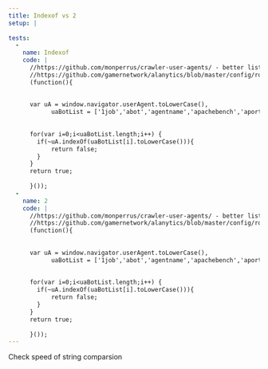 ```yaml
---
title: Indexof vs 2
setup: |
  
tests:
  -
    name: Indexof
    code: |
      //https://github.com/monperrus/crawler-user-agents/ - better list
      //https://github.com/gamernetwork/alanytics/blob/master/config/robots.iab - Used for this script
      (function(){
      
      
      var uA = window.navigator.userAgent.toLowerCase(),
      		uaBotList = ['1job','abot','agentname','apachebench','aport','applesyndication','ask jeeves','ask+jeeves','atomz','avantgo','baiduspider','blitzbot','bloglines','bordermanager','changedetection','check_http','checkurl','chkd','contype','cosmos','Download Ninja','Download+Ninja','dts agent','dts+agent','favorg','flashget','frontier','getright','golem','gomezagent','googlebot','grabber','hitlist','ia_archive','ibot','ichiro','IEAutoDiscovery','indy library','indy+library','infolink','internet ninja','internet+ninja','internetseer','isilo','jakarta','jobo','justview','keynote','kinja','larbin','libwww-perl','linkbot','linkchecker','linklint','linkscan','linkwalker','lisa','lwp','lydia','magus bot','magus+bot','mediapartners-google','mfc_tear_sample','microsoft scheduled cache content download service','microsoft url control','microsoft+scheduled+cache+content+download+service','microsoft+url+control','miva','mj12bot','monitor','monster','mozilla/5.0 (compatible; msie 5.0)','mozilla/5.0+(compatible;+msie+5.0)','ms frontpage','MS Search','ms+frontpage','MS+Search','MSNPTC','nbot','newsnow','nextgensearchbot','nomad','npbot','nutch','nutscrape','omniexplorer','patric','pioneer','pluck','plumtree','powermarks','psbot','rpt-http','rssreader','scooter','seekbot','sherlock','shopwiki','slurp','stackrambler','sucker','templeton','/teoma','thunderstone','t-h-u-n-d-e-r-s-t-o-n-e','topix','ukonline','ultraseek','urchin','vagabondo','voyager','web downloader','web+downloader','webauto','webcapture','webcheck','WebCopier','webdup','webtool','wfarc','wget','whatsup','xenu','yacy','zealbot','zeus','ez publish link validator','ez+publish+link+validator','terrawizbot','Goldfire','SiteVigil','iOpus','Microsoft BITS','Microsoft+BITS','heritrix','yahoofeedseeker','internal zero-knowledge agent','internal+zero-knowledge+agent','SurveyBot/','Liferea','YahooSeeker','FindLinks','oodlebot','AdsBot-Google','InnovantageBot','KHTE','KTXN','Advanced Email Extractor','Advanced+Email+Extractor','Moreoverbot','webbot','search_comments\at\sensis\dot\com\dot\au','panscient.com','Snoopy','bot/1.','UniversalSearch','Maxamine','Argus','Google Wireless Transcoder','Google+Wireless+Transcoder','ClickAJob','JobRapido','Python-urllib','iSearch','http://bot.ims.ca','System Center Operations Manager','System+Center+Operations+Manager','JoeDog','websitepulse','BitvoUserAgent','Mozilla/4.0 (compatible; MSIE 6.0; Windows NT 5.1;1813)','Mozilla/4.0+(compatible;+MSIE+6.0;+Windows+NT+5.1;1813)','Paros','Watchmouse','Proximic','Scoutjet','Twiceler','Pingdom','Europarchive','Search-Engine-Studio','Webmetrics','holmes','AlertSite','Yahoo Pipes','Yahoo+Pipes','SimplePie','Drupal','HTMLParser','Watchfire WebXM','Watchfire+WebXM','SnapPreviewBot','SnapBot','DAUMOA','Nielsen ADR','Nielsen+ADR','evrinid','FDM 3.x','FDM+3.x','iSense bot','iSense+bot','Trovit','RiverglassScanner','Wepbot','MLBot','Siteimprove','archive.org','VocusBot','Fairshare','BLP_bbot','W3C_Validator','(simulated_by_Webserver_Stress_Tool)','WAPT','updatepatrol','SiteCon','twitterbot','bingbot','WWW-Mechanize','Google Web Preview','Google+Web+Preview','ADGBOT','httpunit','Curious George','Curious+George','PostRank','HttpComponents','Twisted PageGetter','Twisted+PageGetter','Servers Alive URL check','Servers+Alive+URL+check','AppEngine-Google','YioopBot','Flamingo_SearchEngine','Atomic_Email_Hunter','FeedBurner','talktalk','facebookexternalhit','adbeat','SJN','outbrain','TweetmemeBot','WASALive','wikiwix-bot','Ezooms','HiScan','d24y-aegis','Google-HotelAdsVerifier','FupBot','moatbot','VMCbot','Wusage/','WikioFeedBot','JobbleBot','companydatatree','CookieReports','WBSearchBot','BingPreview','Scan','SmokePing','flamingosearch','Reconnoiter','EC2LinkFinder','citeseerxbot','Funnelback','Feed','auditbot','Genieo','NerdByNature','Python-httplib','Cutbot','Server Density External Llama','Server+Density+External+Llama','MNA Digital Circonus Check','MNA+Digital+Circonus+Check','Aware','AppNeta Sequencer','AppNeta+Sequencer','scanalert','catchpoint','discoverybot','Jooblebot','bitlybot','ADR)','YottaaMonitor','AdometryBot','TSMbot','OrangeBot-Mobile','PhantomJS','SCC Internet Services - URL Check','SCC+Internet+Services+-+URL+Check','Apache-HttpClient/4.1.1 (java 1.5)','Apache-HttpClient/4.1.1+(java+1.5)','tagscanner','LoadImpactPageAnalyzer','CFSCHEDULE','searchme.com/support/','b2wB2WTenisnew','coastiRollerCoaster','combineCombined','crawlBookCrawler','crescentCrescent Build, Crescent+Build','curlCurlings, RipCurl','dialerPictureDialer','echobonecho, EchoArena, Echofon','fetchFetchTV','grubDoodleGrub, MacGruber','harvestghostharvest','httrackFlightTrack','newsappEuroNewsApp','ng/2.DoneDrinking','obotrobotics, TheRobotFree','pitaspital, Capital','sohuSohuEnNews','spiderSpiderSolitaire','spikeSpikey','stuffStuffNZ','teleportiTeleport','webtrendsWebtrendsClientLibrary','wormDeathWormGame','yandexyandex browser, yandex+browser, YandexMail','FreedomFreedomFrom'];
      
      
      for(var i=0;i<uaBotList.length;i++) {
      	if(~uA.indexOf(uaBotList[i].toLowerCase())){
      		return false;
      	}
      }
      return true;
      
      }());
  -
    name: 2
    code: |
      //https://github.com/monperrus/crawler-user-agents/ - better list
      //https://github.com/gamernetwork/alanytics/blob/master/config/robots.iab - Used for this script
      (function(){
      
      
      var uA = window.navigator.userAgent.toLowerCase(),
      		uaBotList = ['1job','abot','agentname','apachebench','aport','applesyndication','ask jeeves','ask+jeeves','atomz','avantgo','baiduspider','blitzbot','bloglines','bordermanager','changedetection','check_http','checkurl','chkd','contype','cosmos','Download Ninja','Download+Ninja','dts agent','dts+agent','favorg','flashget','frontier','getright','golem','gomezagent','googlebot','grabber','hitlist','ia_archive','ibot','ichiro','IEAutoDiscovery','indy library','indy+library','infolink','internet ninja','internet+ninja','internetseer','isilo','jakarta','jobo','justview','keynote','kinja','larbin','libwww-perl','linkbot','linkchecker','linklint','linkscan','linkwalker','lisa','lwp','lydia','magus bot','magus+bot','mediapartners-google','mfc_tear_sample','microsoft scheduled cache content download service','microsoft url control','microsoft+scheduled+cache+content+download+service','microsoft+url+control','miva','mj12bot','monitor','monster','mozilla/5.0 (compatible; msie 5.0)','mozilla/5.0+(compatible;+msie+5.0)','ms frontpage','MS Search','ms+frontpage','MS+Search','MSNPTC','nbot','newsnow','nextgensearchbot','nomad','npbot','nutch','nutscrape','omniexplorer','patric','pioneer','pluck','plumtree','powermarks','psbot','rpt-http','rssreader','scooter','seekbot','sherlock','shopwiki','slurp','stackrambler','sucker','templeton','/teoma','thunderstone','t-h-u-n-d-e-r-s-t-o-n-e','topix','ukonline','ultraseek','urchin','vagabondo','voyager','web downloader','web+downloader','webauto','webcapture','webcheck','WebCopier','webdup','webtool','wfarc','wget','whatsup','xenu','yacy','zealbot','zeus','ez publish link validator','ez+publish+link+validator','terrawizbot','Goldfire','SiteVigil','iOpus','Microsoft BITS','Microsoft+BITS','heritrix','yahoofeedseeker','internal zero-knowledge agent','internal+zero-knowledge+agent','SurveyBot/','Liferea','YahooSeeker','FindLinks','oodlebot','AdsBot-Google','InnovantageBot','KHTE','KTXN','Advanced Email Extractor','Advanced+Email+Extractor','Moreoverbot','webbot','search_comments\at\sensis\dot\com\dot\au','panscient.com','Snoopy','bot/1.','UniversalSearch','Maxamine','Argus','Google Wireless Transcoder','Google+Wireless+Transcoder','ClickAJob','JobRapido','Python-urllib','iSearch','http://bot.ims.ca','System Center Operations Manager','System+Center+Operations+Manager','JoeDog','websitepulse','BitvoUserAgent','Mozilla/4.0 (compatible; MSIE 6.0; Windows NT 5.1;1813)','Mozilla/4.0+(compatible;+MSIE+6.0;+Windows+NT+5.1;1813)','Paros','Watchmouse','Proximic','Scoutjet','Twiceler','Pingdom','Europarchive','Search-Engine-Studio','Webmetrics','holmes','AlertSite','Yahoo Pipes','Yahoo+Pipes','SimplePie','Drupal','HTMLParser','Watchfire WebXM','Watchfire+WebXM','SnapPreviewBot','SnapBot','DAUMOA','Nielsen ADR','Nielsen+ADR','evrinid','FDM 3.x','FDM+3.x','iSense bot','iSense+bot','Trovit','RiverglassScanner','Wepbot','MLBot','Siteimprove','archive.org','VocusBot','Fairshare','BLP_bbot','W3C_Validator','(simulated_by_Webserver_Stress_Tool)','WAPT','updatepatrol','SiteCon','twitterbot','bingbot','WWW-Mechanize','Google Web Preview','Google+Web+Preview','ADGBOT','httpunit','Curious George','Curious+George','PostRank','HttpComponents','Twisted PageGetter','Twisted+PageGetter','Servers Alive URL check','Servers+Alive+URL+check','AppEngine-Google','YioopBot','Flamingo_SearchEngine','Atomic_Email_Hunter','FeedBurner','talktalk','facebookexternalhit','adbeat','SJN','outbrain','TweetmemeBot','WASALive','wikiwix-bot','Ezooms','HiScan','d24y-aegis','Google-HotelAdsVerifier','FupBot','moatbot','VMCbot','Wusage/','WikioFeedBot','JobbleBot','companydatatree','CookieReports','WBSearchBot','BingPreview','Scan','SmokePing','flamingosearch','Reconnoiter','EC2LinkFinder','citeseerxbot','Funnelback','Feed','auditbot','Genieo','NerdByNature','Python-httplib','Cutbot','Server Density External Llama','Server+Density+External+Llama','MNA Digital Circonus Check','MNA+Digital+Circonus+Check','Aware','AppNeta Sequencer','AppNeta+Sequencer','scanalert','catchpoint','discoverybot','Jooblebot','bitlybot','ADR)','YottaaMonitor','AdometryBot','TSMbot','OrangeBot-Mobile','PhantomJS','SCC Internet Services - URL Check','SCC+Internet+Services+-+URL+Check','Apache-HttpClient/4.1.1 (java 1.5)','Apache-HttpClient/4.1.1+(java+1.5)','tagscanner','LoadImpactPageAnalyzer','CFSCHEDULE','searchme.com/support/','b2wB2WTenisnew','coastiRollerCoaster','combineCombined','crawlBookCrawler','crescentCrescent Build, Crescent+Build','curlCurlings, RipCurl','dialerPictureDialer','echobonecho, EchoArena, Echofon','fetchFetchTV','grubDoodleGrub, MacGruber','harvestghostharvest','httrackFlightTrack','newsappEuroNewsApp','ng/2.DoneDrinking','obotrobotics, TheRobotFree','pitaspital, Capital','sohuSohuEnNews','spiderSpiderSolitaire','spikeSpikey','stuffStuffNZ','teleportiTeleport','webtrendsWebtrendsClientLibrary','wormDeathWormGame','yandexyandex browser, yandex+browser, YandexMail','FreedomFreedomFrom'];
      
      
      for(var i=0;i<uaBotList.length;i++) {
      	if(~uA.indexOf(uaBotList[i].toLowerCase())){
      		return false;
      	}
      }
      return true;
      
      }());
---
```

Check speed of string comparsion
